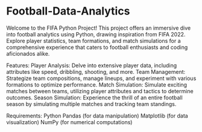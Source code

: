 # Football-Data-Analytics

Welcome to the FIFA Python Project! This project offers an immersive dive into football analytics using Python, drawing inspiration from FIFA 2022. Explore player statistics, team formations, and match simulations for a comprehensive experience that caters to football enthusiasts and coding aficionados alike.

Features:
Player Analysis: Delve into extensive player data, including attributes like speed, dribbling, shooting, and more.
Team Management: Strategize team compositions, manage lineups, and experiment with various formations to optimize performance.
Match Simulation: Simulate exciting matches between teams, utilizing player attributes and tactics to determine outcomes.
Season Simulation: Experience the thrill of an entire football season by simulating multiple matches and tracking team standings.

Requirements:
Python 
Pandas (for data manipulation)
Matplotlib (for data visualization)
NumPy (for numerical computations)
